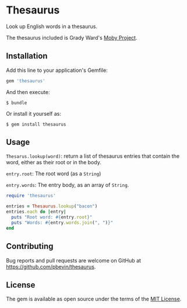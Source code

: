 # Thesaurus

Look up English words in a thesaurus.

The thesaurus included is Grady Ward's [Moby Project](http://icon.shef.ac.uk/Moby/mthes.html).

## Installation

Add this line to your application's Gemfile:

```ruby
gem 'thesaurus'
```

And then execute:

    $ bundle

Or install it yourself as:

    $ gem install thesaurus

## Usage

`Thesarus.lookup(word)`: return a list of thesaurus entries that contain the word, either as their root or in the body.

`entry.root`: The root word (as a `String`)

`entry.words`: The entry body, as an array of `String`.

```ruby
require 'thesaurus'

entries = Thesaurus.lookup("bacon")
entries.each do |entry|
  puts "Root word: #{entry.root}"
  puts "Words: #{entry.words.join(", ")}"
end
```


## Contributing

Bug reports and pull requests are welcome on GitHub at https://github.com/pbevin/thesaurus.


## License

The gem is available as open source under the terms of the [MIT License](http://opensource.org/licenses/MIT).

